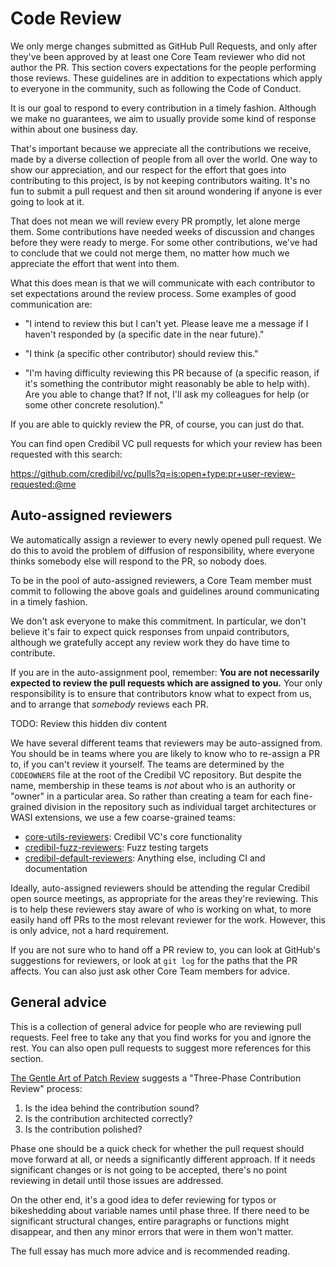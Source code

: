 # Code Review

We only merge changes submitted as GitHub Pull Requests, and only after they've
been approved by at least one Core Team reviewer who did not author the PR. This
section covers expectations for the people performing those reviews. These
guidelines are in addition to expectations which apply to everyone in the
community, such as following the Code of Conduct.

It is our goal to respond to every contribution in a timely fashion. Although we
make no guarantees, we aim to usually provide some kind of response within about
one business day.

That's important because we appreciate all the contributions we receive, made by
a diverse collection of people from all over the world. One way to show our
appreciation, and our respect for the effort that goes into contributing to this
project, is by not keeping contributors waiting. It's no fun to submit a pull
request and then sit around wondering if anyone is ever going to look at it.

That does not mean we will review every PR promptly, let alone merge them. Some
contributions have needed weeks of discussion and changes before they were ready
to merge. For some other contributions, we've had to conclude that we could not
merge them, no matter how much we appreciate the effort that went into them.

What this does mean is that we will communicate with each contributor to set
expectations around the review process. Some examples of good communication are:

- "I intend to review this but I can't yet. Please leave me a message if I
  haven't responded by (a specific date in the near future)."

- "I think (a specific other contributor) should review this."

- "I'm having difficulty reviewing this PR because of (a specific reason, if
  it's something the contributor might reasonably be able to help with). Are you
  able to change that? If not, I'll ask my colleagues for help (or some other
  concrete resolution)."

If you are able to quickly review the PR, of course, you can just do that.

You can find open Credibil VC pull requests for which your review has been
requested with this search:

<https://github.com/credibil/vc/pulls?q=is:open+type:pr+user-review-requested:@me>

## Auto-assigned reviewers

We automatically assign a reviewer to every newly opened pull request. We do
this to avoid the problem of diffusion of responsibility, where everyone thinks
somebody else will respond to the PR, so nobody does.

To be in the pool of auto-assigned reviewers, a Core Team member must commit to
following the above goals and guidelines around communicating in a timely
fashion.

We don't ask everyone to make this commitment. In particular, we don't believe
it's fair to expect quick responses from unpaid contributors, although we
gratefully accept any review work they do have time to contribute.

If you are in the auto-assignment pool, remember: **You are not necessarily
expected to review the pull requests which are assigned to you.** Your only
responsibility is to ensure that contributors know what to expect from us, and
to arrange that _somebody_ reviews each PR.

<div class="hidden">

TODO: Review this hidden div content

We have several different teams that reviewers may be auto-assigned from. You
should be in teams where you are likely to know who to re-assign a PR to, if you
can't review it yourself. The teams are determined by the `CODEOWNERS` file at
the root of the Credibil VC repository. But despite the name, membership in these
teams is _not_ about who is an authority or "owner" in a particular area. So
rather than creating a team for each fine-grained division in the repository
such as individual target architectures or WASI extensions, we use a few
coarse-grained teams:

- [core-utils-reviewers][]: Credibil VC's core functionality
- [credibil-fuzz-reviewers][]: Fuzz testing targets
- [credibil-default-reviewers][]: Anything else, including CI and documentation

[core-utils-reviewers]: https://github.com/orgs/credibil/teams/core-utils-reviewers
[credibil-fuzz-reviewers]: https://github.com/orgs/credibil/teams/credibil-fuzz-reviewers
[credibil-default-reviewers]: https://github.com/orgs/credibil/teams/credibil-default-reviewers

</div>

Ideally, auto-assigned reviewers should be attending the regular Credibil open source meetings, as appropriate for the areas they're reviewing. This is to
help these reviewers stay aware of who is working on what, to more easily hand
off PRs to the most relevant reviewer for the work. However, this is only
advice, not a hard requirement.

If you are not sure who to hand off a PR review to, you can look at GitHub's
suggestions for reviewers, or look at `git log` for the paths that the PR
affects. You can also just ask other Core Team members for advice.

## General advice

This is a collection of general advice for people who are reviewing pull
requests. Feel free to take any that you find works for you and ignore the rest.
You can also open pull requests to suggest more references for this section.

[The Gentle Art of Patch Review][gentle-review] suggests a "Three-Phase
Contribution Review" process:

[gentle-review]: https://sage.thesharps.us/2014/09/01/the-gentle-art-of-patch-review/

1. Is the idea behind the contribution sound?
2. Is the contribution architected correctly?
3. Is the contribution polished?

Phase one should be a quick check for whether the pull request should move
forward at all, or needs a significantly different approach. If it needs
significant changes or is not going to be accepted, there's no point reviewing
in detail until those issues are addressed.

On the other end, it's a good idea to defer reviewing for typos or bikeshedding
about variable names until phase three. If there need to be significant
structural changes, entire paragraphs or functions might disappear, and then any
minor errors that were in them won't matter.

The full essay has much more advice and is recommended reading.
